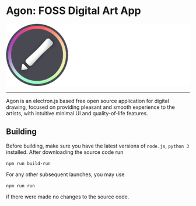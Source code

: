 # Agon: FOSS Digital Art App
<p align='center'>
  <img src='./src/res/agon_thumb_transp.png'>
</p>

***

Agon is an electron.js based free open source application for digital drawing, focused on providing pleasant and smooth experience to the artists, with intuitive minimal UI and quality-of-life features.

## Building
Before building, make sure you have the latest versions of `node.js`, `python 3` installed. 
After downloading the source code run
```
npm run build-run
```
For any other subsequent launches, you may use
```
npm run run
```
if there were made no changes to the source code.
